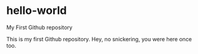 # hello-world

My First Github repository

This is my first Github repository.  Hey, no snickering, you were here once too. 
